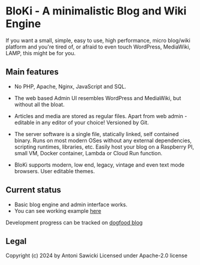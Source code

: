 # BloKi - A minimalistic Blog and Wiki Engine

If you want a small, simple, easy to use, high performance, micro blog/wiki platform and you're tired of, or afraid to even touch WordPress, MediaWiki, LAMP, this might be for you.

## Main features

- No PHP, Apache, Nginx, JavaScript and SQL.

- The web based Admin UI resembles WordPress and MediaWiki, but without all the bloat.

- Articles and media are stored as regular files. Apart from web admin - editable in any editor of your choice! Versioned by Git.

- The server software is a single file, statically linked, self contained binary. Runs on most modern OSes without any external dependencies, scripting runtimes, libraries, etc. Easily host your blog on a Raspberry PI, small VM, Docker container, Lambda or Cloud Run function.

- BloKi supports modern, low end, legacy, vintage and even text mode browsers. User editable themes.


## Current status

- Basic blog engine and admin interface works.
- You can see working example [here](https://blog.tenox.net/)

Development progress can be tracked on [dogfood blog](https://blog.tenox.net/)

## Legal
Copyright (c) 2024 by Antoni Sawicki
Licensed under Apache-2.0 license